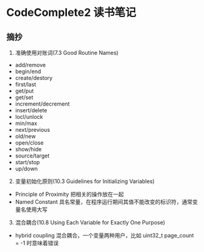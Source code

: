 # CodeComplete2 读书笔记

## 摘抄

1. 准确使用对账词(7.3 Good Routine Names)

 - add/remove
 - begin/end    
 - create/destory
 - first/last
 - get/put
 - get/set
 - increment/decrement
 - insert/delete
 - locl/unlock
 - min/max
 - next/previous
 - old/new
 - open/close
 - show/hide
 - source/target
 - start/stop
 - up/down

2. 变量初始化原则(10.3 Guidelines for Initializing Variables)

 - Principle of Proximity 把相关的操作放在一起
 - Named Constant 具名常量，在程序运行期间其值不能改变的标识符，通常变量名使用大写

3. 混合耦合(10.8 Using Each Variable for Exactly One Purpose)

 - hybrid coupling 混合耦合，一个变量两种用户，比如 uint32_t page_count = -1 时意味着错误


